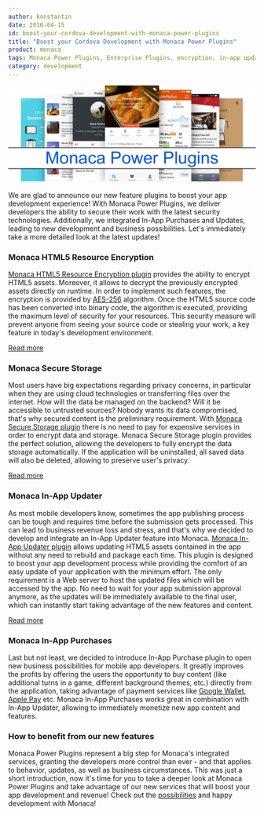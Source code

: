```yaml
---
author: konstantin
date: 2016-04-15
id: boost-your-cordova-development-with-monaca-power-plugins
title: "Boost your Cordova Development with Monaca Power Plugins"
product: monaca
tags: Monaca Power Plugins, Enterprise Plugins, encryption, in-app updates, in-app purchases
category: development
---
```


![Monaca Power Plugins](/blog/content/images/2016/Apr/powerPluginsMain.jpg)

We are glad to announce our new feature plugins to boost your app development experience!
With Monaca Power Plugins, we deliver developers the ability to secure their work with the latest security technologies. Additionally, we integrated In-App Purchases and Updates, leading to new development and business possibilities. Let's immediately take a more detailed look at the latest updates!

<!-- more -->

### Monaca HTML5 Resource Encryption

[Monaca HTML5 Resource Encryption plugin](https://docs.monaca.io/en/reference/third_party_phonegap/html5_resource_encryption/) provides the ability to encrypt HTML5 assets. Moreover, it allows to decrypt the previously encrypted assets directly on runtime. In order to implement such features, the encryption is provided by [AES-256](https://en.wikipedia.org/wiki/Advanced_Encryption_Standard) algorithm. Once the HTML5 source code has been converted into binary code, the algorithm is executed, providing the maximum level of security for your resources. This security measure will prevent anyone from seeing your source code or stealing your work, a key feature in today's development environment.

[Read more](http://docs.monaca.mobi/cur/en/reference/third_party_phonegap/html5_resource_encryption/)

### Monaca Secure Storage

Most users have big expectations regarding privacy concerns, in particular when they are using cloud technologies or transferring files over the internet. How will the data be managed on the backend? Will it be accessible to untrusted sources? Nobody wants its data compromised, that's why secured content is the preliminary requirement. With [Monaca Secure Storage plugin](https://docs.monaca.io/en/reference/third_party_phonegap/secure_storage/) there is no need to pay for expensive services in order to encrypt data and storage. Monaca Secure Storage plugin provides the perfect solution, allowing the developers to fully encrypt the data storage automatically. If the application will be uninstalled, all saved data will also be deleted, allowing to preserve user's privacy.

[Read more](http://docs.monaca.mobi/cur/en/reference/third_party_phonegap/secure_storage/)


### Monaca In-App Updater

As most mobile developers know, sometimes the app publishing process can be tough and requires time before the submission gets processed. This can lead to business revenue loss and stress, and that's why we decided to develop and integrate an In-App Updater feature into Monaca.
[Monaca In-App Updater plugin](https://docs.monaca.io/en/reference/third_party_phonegap/in-app_updater/) allows updating HTML5 assets contained in the app without any need to rebuild and package each time. This plugin is designed to boost your app development process while providing the comfort of an easy update of your application with the minimum effort. The only requirement is a Web server to host the updated files which will be accessed by the app. No need to wait for your app submission approval anymore, as the updates will be immediately available to the final user, which can instantly start taking advantage of the new features and content.

[Read more](https://docs.monaca.io/en/reference/third_party_phonegap/in-app_updater/)

### Monaca In-App Purchases

Last but not least, we decided to introduce In-App Purchase plugin to open new business possibilities for mobile app developers. It greatly improves the profits by offering the users the opportunity to buy content (like additional turns in a game, different background themes, etc.) directly from the application, taking advantage of payment services like [Google Wallet](https://wallet.google.com/), [Apple Pay](www.apple.com/apple-pay/
) etc. Monaca In-App Purchases works great in combination with In-App Updater, allowing to immediately monetize new app content and features.


### How to benefit from our new features

Monaca Power Plugins represent a big step for Monaca's integrated services, granting the developers more control than ever - and that applies to behavior, updates, as well as business circumstances. This was just a short introduction, now it's time for you to take a deeper look at Monaca Power Plugins and take advantage of our new services that will boost your app development and revenue!
Check out the [possibilities](https://monaca.io/pricing.html) and happy development with Monaca!
